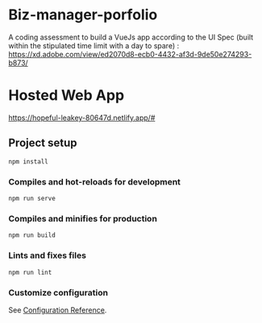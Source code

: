 # Biz-manager-porfolio
A coding assessment to build a VueJs app according to the UI Spec (built within the stipulated time limit with a day to spare) :
https://xd.adobe.com/view/ed2070d8-ecb0-4432-af3d-9de50e274293-b873/

# Hosted Web App
https://hopeful-leakey-80647d.netlify.app/#
## Project setup
```
npm install
```

### Compiles and hot-reloads for development
```
npm run serve
```

### Compiles and minifies for production
```
npm run build
```

### Lints and fixes files
```
npm run lint
```

### Customize configuration
See [Configuration Reference](https://cli.vuejs.org/config/).
